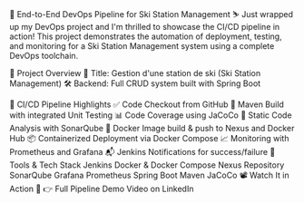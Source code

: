 🚀 End-to-End DevOps Pipeline for Ski Station Management ⛷️
Just wrapped up my DevOps project and I'm thrilled to showcase the CI/CD pipeline in action!
This project demonstrates the automation of deployment, testing, and monitoring for a Ski Station Management system using a complete DevOps toolchain.

🔧 Project Overview
🎯 Title: Gestion d'une station de ski (Ski Station Management)
🛠️ Backend: Full CRUD system built with Spring Boot

🔁 CI/CD Pipeline Highlights
✅ Code Checkout from GitHub
🔨 Maven Build with integrated Unit Testing
📊 Code Coverage using JaCoCo
🧼 Static Code Analysis with SonarQube
🐳 Docker Image build & push to Nexus and Docker Hub
📦 Containerized Deployment via Docker Compose
📈 Monitoring with Prometheus and Grafana
📬 Jenkins Notifications for success/failure
🎯 Tools & Tech Stack
Jenkins
Docker & Docker Compose
Nexus Repository
SonarQube
Grafana
Prometheus
Spring Boot
Maven
JaCoCo
📽️ Watch It in Action
🔗 👉 Full Pipeline Demo Video on LinkedIn

